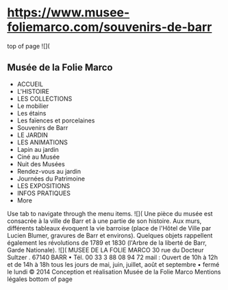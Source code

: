 # https://www.musee-foliemarco.com/souvenirs-de-barr

top of page
![](
## Musée de la Folie Marco
 * ACCUEIL
 * L'HISTOIRE
 * LES COLLECTIONS
 * Le mobilier
 * Les étains
 * Les faïences et porcelaines
 * Souvenirs de Barr
 * LE JARDIN
 * LES ANIMATIONS
 * Lapin au jardin
 * Ciné au Musée
 * Nuit des Musées
 * Rendez-vous au jardin
 * Journées du Patrimoine
 * LES EXPOSITIONS
 * INFOS PRATIQUES
 * More

Use tab to navigate through the menu items.
![](
Une pièce du musée est consacrée à la ville de Barr et à une partie de son histoire. Aux murs, différents tableaux évoquent la vie barroise (place de l'Hôtel de Ville par Lucien Blumer, gravures de Barr et environs).
Quelques objets rappellent également les révolutions de 1789 et 1830 (l'Arbre de la liberté de Barr, Garde Nationale).
![](
MUSEE DE LA FOLIE MARCO
30 rue du Docteur Sultzer . 67140 BARR • Tél. 00 33 3 88 08 94 72
mail : 
Ouvert de 10h à 12h et de 14h à 18h
tous les jours de mai, juin, juillet, août et septembre • fermé le lundi
© 2014 Conception et réalisation Musée de la Folie Marco
Mentions légales
bottom of page
